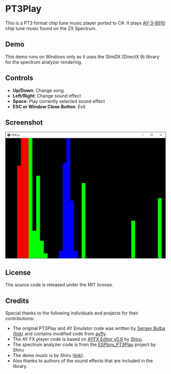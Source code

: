 # PT3Play

This is a PT3 format chip tune music player ported to C#. It plays [AY-3-8910](https://en.wikipedia.org/wiki/General_Instrument_AY-3-8910) chip tune music found on the ZX Spectrum.

## Demo

This demo runs on Windows only as it uses the SlimDX (DirectX 9) library for the spectrum analyzer rendering.

## Controls

- **Up/Down**: Change song
- **Left/Right**: Change sound effect
- **Space**: Play currently selected sound effect
- **ESC or Window Close Button**: Exit

## Screenshot

![](/images/pt3play.png)

## License

The source code is released under the MIT license.

## Credits

Special thanks to the following individuals and projects for their contributions:

- The original PT3Play and AY Emulator code was written by [Sergey Bulba](mailto:svbulba@gmail.com) ([link](https://bulba.untergrund.net/vortex_e.htm)) and contains modified code from [ayfly](https://github.com/l29ah/ayfly).
- The AY FX player code is based on [AYFX Editor v0.6](https://shiru.untergrund.net/software.shtml) by [Shiru](mailto:shiru@mail.ru).
- The spectrum analyzer code is from the [ESPboy_PT3Play](https://github.com/ESPboy-edu/ESPboy_PT3Play) project by Shiru
- The demo music is by Shiru ([link](https://shiru.untergrund.net/software.shtml)).
- Also thanks to authors of the sound effects that are included in the library.
